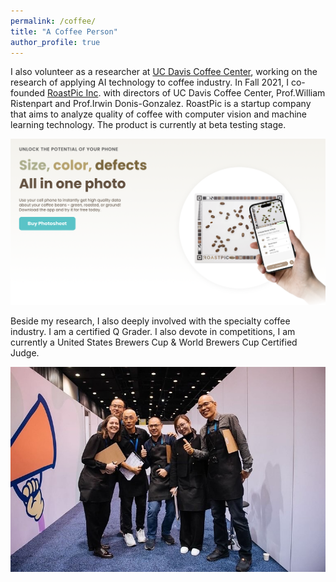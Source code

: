 ```yaml
---
permalink: /coffee/
title: "A Coffee Person"
author_profile: true
---
```


I also volunteer as a researcher at [UC Davis Coffee Center](https://coffeecenter.ucdavis.edu), working on the research of applying AI technology to coffee industry. In Fall 2021, I co-founded [RoastPic Inc](https://www.roastpic.com). with directors of UC Davis Coffee Center, Prof.William Ristenpart and Prof.Irwin Donis-Gonzalez.
RoastPic is a startup company that aims to analyze quality of coffee with computer vision and machine learning technology. The product is currently at beta testing stage.

![](/images/roastpic.png)



Beside my research, I also deeply involved with the specialty coffee industry. I am a certified Q Grader. I also devote in competitions, I am currently a United States Brewers Cup & World Brewers Cup Certified Judge.

![](/images/coffee_judge.png)
